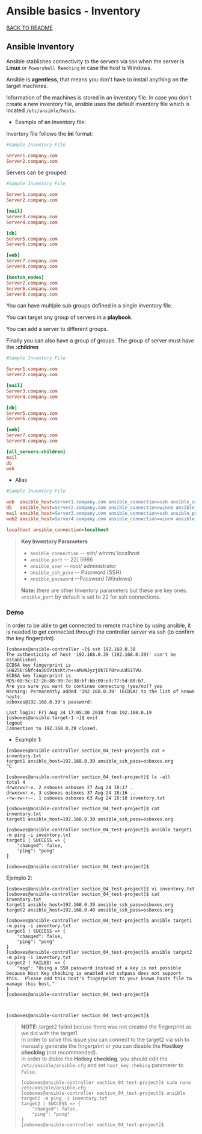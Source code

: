# Ansible basics - Inventory

[BACK TO README](README.md)

## Ansible Inventory

Ansible stablishes connectivity to the servers via `SSH` when the server is **Linux** or `Powershell Remoting` in case the host is Windows.

Ansible is **agentless**, that means you don't have to install anything on the target machines.

Information of the machines is stored in an inventory file. In case you don't create a new inventory file, ansible uses the default inventory file which is located `/etc/ansible/hosts`.

- Example of an Inventory file:

Invertory file follows the **ini** format:

```ini
#Sample Inventory File

Server1.company.com
Server2.company.com
```

Servers can be grouped:

```ini
#Sample Inventory File

Server1.company.com
Server2.company.com

[mail]
Server3.company.com
Server4.company.com

[db]
Server5.company.com
Server6.company.com

[web]
Server7.company.com
Server8.company.com

[boston_nodes]
Server2.company.com
Server6.company.com
Server8.company.com
```

You can have multiple sub groups defined in a single inventory file.

You can target any group of servers in a **playbook**.

You can add a server to different groups.

Finally you can also have a group of groups. The group of server must have the **:children**

```ini
#Sample Inventory File

Server1.company.com
Server2.company.com

[mail]
Server3.company.com
Server4.company.com

[db]
Server5.company.com
Server6.company.com

[web]
Server7.company.com
Server8.company.com

[all_servers:children]
mail
db
web
```

- Alias

```ini
#Sample Inventory File

web  ansible_host=Server1.company.com ansible_connection=ssh ansible_user=root ansible_ssh_pass=P@ssword
db   ansible_host=Server2.company.com ansible_connection=winrm ansible_user=admin
mail ansible_host=Server3.company.com ansible_connection=ssh ansible_port=2222
web2 ansible_host=Server4.company.com ansible_connection=winrm ansible_password=P@ssword

localhost ansible_connection=localhost
```

> **Key Inventory Parameters**
>
> - `ansible_connection` -- ssh/ winrm/ localhost
> - `ansible_port` -- 22/ 5986
> - `ansible_user` -- root/ administrator
> - `ansible_ssh_pzxx` -- Password (SSH)
> - `ansible_password` --Password (Windows)
>
> **Note:** there are other Inventory parameters but these are key ones.  
> `ansible_port` by default is set to 22 for ssh connections.

### Demo

in order to be able to get connected to remote machine by using ansible, it is needed to get connected through the controller server via ssh (to confirm the key fingerprint).

```console
[osboxes@ansible-controller ~]$ ssh 192.168.0.39
The authenticity of host '192.168.0.39 (192.168.0.39)' can't be established.
ECDSA key fingerprint is SHA256:SNfc4a30IViNzKt/h++aMvWJyzj0k7EP8rvuUdSiTVU.
ECDSA key fingerprint is MD5:68:5c:12:2b:88:99:7e:38:bf:bb:09:e3:77:5d:80:b7.
Are you sure you want to continue connecting (yes/no)? yes
Warning: Permanently added '192.168.0.39' (ECDSA) to the list of known hosts.
osboxes@192.168.0.39's password:

Last login: Fri Aug 24 17:05:30 2018 from 192.168.0.19
[osboxes@ansible-target-1 ~]$ exit
logout
Connection to 192.168.0.39 closed.
```

- Example 1:

```console
[osboxes@ansible-controller section_04_test-project]$ cat > inventory.txt
target1 ansible_host=192.168.0.39 ansible_ssh_pass=osboxes.org
^C

[osboxes@ansible-controller section_04_test-project]$ ls -all
total 4
drwxrwxr-x. 2 osboxes osboxes 27 Aug 24 18:17 .
drwxrwxr-x. 3 osboxes osboxes 37 Aug 24 18:16 ..
-rw-rw-r--. 1 osboxes osboxes 63 Aug 24 18:18 inventory.txt

[osboxes@ansible-controller section_04_test-project]$ cat inventory.txt
target1 ansible_host=192.168.0.39 ansible_ssh_pass=osboxes.org

[osboxes@ansible-controller section_04_test-project]$ ansible target1 -m ping -i inventory.txt
target1 | SUCCESS => {
    "changed": false,
    "ping": "pong"
}

[osboxes@ansible-controller section_04_test-project]$
```

Ejemplo 2:

```console
[osboxes@ansible-controller section_04_test-project]$ vi inventory.txt
[osboxes@ansible-controller section_04_test-project]$ cat inventory.txt
target1 ansible_host=192.168.0.39 ansible_ssh_pass=osboxes.org
target2 ansible_host=192.168.0.40 ansible_ssh_pass=osboxes.org

[osboxes@ansible-controller section_04_test-project]$ ansible target1 -m ping -i inventory.txt
target1 | SUCCESS => {
    "changed": false,
    "ping": "pong"
}
[osboxes@ansible-controller section_04_test-project]$ ansible target2 -m ping -i inventory.txt
target2 | FAILED! => {
    "msg": "Using a SSH password instead of a key is not possible because Host Key checking is enabled and sshpass does not support this.  Please add this host's fingerprint to your known_hosts file to manage this host."
}
[osboxes@ansible-controller section_04_test-project]$



[osboxes@ansible-controller section_04_test-project]$
```

> **NOTE:** target2 failed becuse there was not created the fingerprint as we did with the target1.  
> In order to solve this issue you can connect to the target2 via ssh to manually generate the fingerprint or you can disable the **Hostkey checking** (not recommended).  
> In order to disble the **Hotkey checking**, you should edit the `/etc/ansible/ansible.cfg` and set `host_key_cheking` parameter to `False`.
>
> ```console
> [osboxes@ansible-controller section_04_test-project]$ sudo nano /etc/ansible/ansible.cfg
> [osboxes@ansible-controller section_04_test-project]$ ansible target2 -m ping -i inventory.txt
> target2 | SUCCESS => {
>     "changed": false,
>     "ping": "pong"
> }
> [osboxes@ansible-controller section_04_test-project]$
> ```

